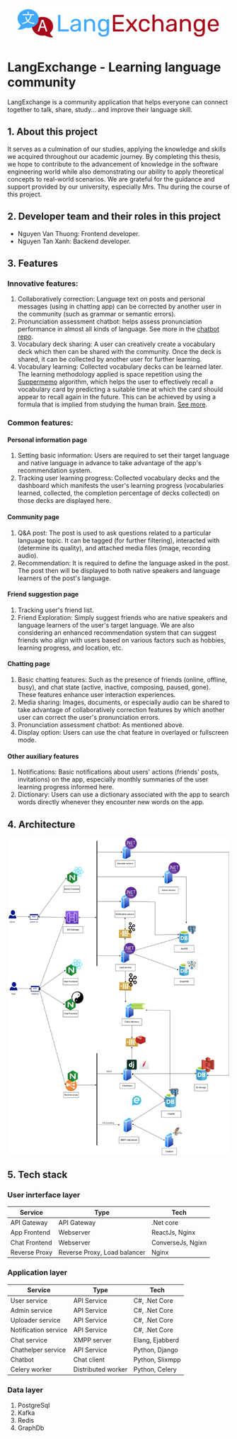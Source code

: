 <div id="top"></div>


<!-- PROJECT LOGO -->
<br />
<div align="center">
  
  <img src="https://raw.githubusercontent.com/langexchange/.github/main/images/logo.9d97ecdc029d2db586b3.png" alt="Logo" height="80">
</div>


# LangExchange - Learning language community

LangExchange is a community application that helps everyone can connect together to talk, share, study… and improve their language skill. 

## 1. About this project
It serves as a culmination of our studies, applying the knowledge and skills we acquired throughout our academic journey. By completing this thesis, we hope to contribute to the advancement of knowledge in the software engineering world while also demonstrating our ability to apply theoretical concepts to real-world scenarios. We are grateful for the guidance and support provided by our university, especially Mrs. Thu during the course of this project.

## 2. Developer team and their roles in this project
- Nguyen Van Thuong: Frontend developer.
- Nguyen Tan Xanh: Backend developer.

## 3. Features
### Innovative features:
1. Collaboratively correction: Language text on posts and personal messages (using in chatting app) can be corrected by another user in the community (such as grammar or semantic errors).
2. Pronunciation assessment chatbot: helps assess pronunciation performance in almost all kinds of language. See more in the  [chatbot repo](https://github.com/langexchange/lec-chatbot).
3. Vocabulary deck sharing: A user can creatively create a vocabulary deck which then can be shared with the community. Once the deck is shared, it can be collected by another user for further learning.
4. Vocabulary learning: Collected vocabulary decks can be learned later. The learning methodology applied is space repetition using the [Suppermemo](https://www.supermemo.com/en) algorithm, which helps the user to effectively recall a vocabulary card by predicting a suitable time at which the card should appear to recall again in the future. This can be achieved by using a formula that is implied from studying the human brain. [See more](https://en.wikipedia.org/wiki/SuperMemo).

### Common features:
#### Personal information page
1. Setting basic information: Users are required to set their target language and native language in advance to take advantage of the app's recommendation system.
2. Tracking user learning progress: Collected vocabulary decks and the dashboard which manifests the user's learning progress (vocabularies learned, collected, the completion percentage of decks collected) on those decks are displayed here.
#### Community page
1. Q&A post: The post is used to ask questions related to a particular language topic. It can be tagged (for further filtering), interacted with (determine its quality), and attached media files (image, recording audio).
2. Recommendation: It is required to define the language asked in the post. The post then will be displayed to both native speakers and language learners of the post's language.
#### Friend suggestion page
1. Tracking user's friend list.
2. Friend Exploration: Simply suggest friends who are native speakers and language learners of the user's target language. 
We are also considering an enhanced recommendation system that can suggest friends who align with users based on various factors such as hobbies, learning progress, and location, etc.
#### Chatting page
1. Basic chatting features: Such as the presence of friends (online, offline, busy), and chat state (active, inactive, composing, paused, gone). These features enhance user interaction experiences.
2. Media sharing: Images, documents, or especially audio can be shared to take advantage of collaboratively correction features by which another user can correct the user's pronunciation errors.
3. Pronunciation assessment chatbot: As mentioned above.
4. Display option: Users can use the chat feature in overlayed or fullscreen mode.
#### Other auxiliary features
1. Notifications: Basic notifications about users' actions (friends' posts, invitations) on the app, especially monthly summaries of the user learning progress informed here.
2. Dictionary: Users can use a dictionary associated with the app to search words directly whenever they encounter new words on the app.

## 4. Architecture

![image](https://github.com/langexchange/.github/blob/main/images/architecture.png)


## 5. Tech stack
### User inrterface layer

| Service       | Type                         | Tech              |
|---------------|------------------------------|-------------------|
| API Gateway   | API Gateway                  | .Net core         |
| App Frontend  | Webserver                    | ReactJs, Nginx    |
| Chat Frontend | Webserver                    | ConverseJs, Ngixn |
| Reverse Proxy | Reverse Proxy, Load balancer | Nginx             |


### Application layer
| Service              | Type               | Tech            |
|----------------------|--------------------|-----------------|
| User service         | API Service        | C#, .Net Core   |
| Admin service        | API Service        | C#, .Net Core   |
| Uploader service     | API Service        | C#, .Net Core   |
| Notification service | API Service        | C#, .Net Core   |
| Chat service         | XMPP server        | Elang, Ejabberd |
| Chathelper service   | API Service        | Python, Django  |
| Chatbot              | Chat client        | Python, Slixmpp |
| Celery worker        | Distributed worker | Python, Celery  |

### Data layer
1. PostgreSql
1. Kafka
2. Redis
3. GraphDb
